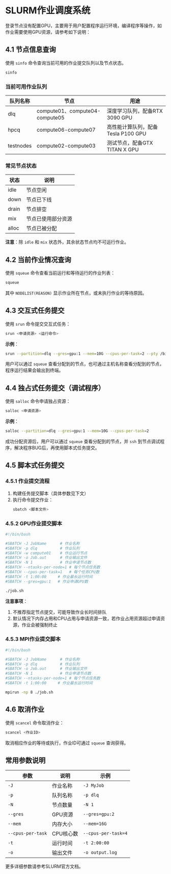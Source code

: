 # SLURM作业调度系统

登录节点没有配置GPU，主要用于用户配置程序运行环境，编译程序等操作，如作业需要使用GPU资源，请参考如下说明：

## 4.1 节点信息查询

使用 `sinfo` 命令查询当前可用的作业提交队列以及节点状态。

```bash
sinfo
```

### 当前可用作业队列

| 队列名称 | 节点 | 用途 |
|---------|------|----------|
| dlq | compute01、compute04-compute05 | 深度学习队列，配备RTX 3090 GPU |
| hpcq | compute06-compute07 | 高性能计算队列，配备Tesla P100 GPU |
| testnodes | compute02-compute03 | 测试节点，配备GTX TITAN X GPU |

### 常见节点状态

| 状态 | 说明 |
|---------|------|
| idle | 节点空闲 |
| down | 节点已下线 |
| drain | 节点排空 |
| mix | 节点已使用部分资源 |
| alloc | 节点已被分配 |

**注意**：除 `idle` 和 `mix` 状态外，其余状态节点均不可运行作业。

## 4.2 当前作业情况查询

使用 `squeue` 命令查看当前运行和等待运行的作业列表：

```bash
squeue
```

其中 `NODELIST(REASON)` 显示作业所在节点，或未执行作业的等待原因。

## 4.3 交互式任务提交

使用 `srun` 命令提交交互式任务：

```bash
srun <申请资源> <运行命令>
```

**示例**：
```bash
srun --partition=dlq --gres=gpu:1 --mem=10G --cpus-per-task=2 --pty /bin/bash
```

用户可以通过 `squeue` 查看分配到的节点，也可通过主机名称查看分配到的节点，程序运行结果会输出到终端。

## 4.4 独占式任务提交（调试程序）

使用 `salloc` 命令申请独占资源：

```bash
salloc <申请资源>
```

**示例**：
```bash
salloc --partition=dlq --gres=gpu:1 --mem=10G --cpus-per-task=2
```

成功分配资源后，用户可以通过 `squeue` 查看分配到的节点，并 `ssh` 到节点调试程序，解决程序BUG后，再使用脚本式任务提交。

## 4.5 脚本式任务提交

### 4.5.1 作业提交流程

1. 构建任务提交脚本（具体参数见下文）
2. 执行命令提交作业：
   ```bash
   sbatch <脚本文件>
   ```

### 4.5.2 GPU作业提交脚本

```bash
#!/bin/bash

#SBATCH -J JobName      # 作业名称
#SBATCH -p dlq          # 作业队列
#SBATCH -w compute01    # 作业运行节点
#SBATCH -o Job.out      # 作业输出文件
#SBATCH -N 1            # 作业申请节点数
#SBATCH --ntasks-per-node=1 # 每个节点任务数
#SBATCH --cpus-per-task=1   # 每个任务CPU数
#SBATCH -t 1:00:00     # 作业最长运行时间
#SBATCH --gres=gpu:1   # 作业申请GPU数

./job.sh
```

**注意事项**：
1. 不推荐指定节点提交，可能导致作业长时间排队
2. 默认情况下内存占用和CPU占用与申请资源一致，若作业占用资源超过申请资源，作业会被强制终止

### 4.5.3 MPI作业提交脚本

```bash
#!/bin/bash

#SBATCH -J JobName      # 作业名称
#SBATCH -p dlq          # 作业队列
#SBATCH -o Job.out      # 作业输出文件
#SBATCH -N 1            # 作业申请节点数
#SBATCH --ntasks-per-node=1 # 每个节点任务数
#SBATCH -t 1:00:00     # 作业最长运行时间

mpirun -np 8 ./job.sh
```

## 4.6 取消作业

使用 `scancel` 命令取消作业：

```bash
scancel <作业ID>
```

取消相应作业的等待或执行，作业ID可通过 `squeue` 查询获得。

## 常用参数说明

| 参数 | 说明 | 示例 |
|------|------|------|
| `-J` | 作业名称 | `-J MyJob` |
| `-p` | 队列名称 | `-p dlq` |
| `-N` | 节点数量 | `-N 1` |
| `--gres` | GPU资源 | `--gres=gpu:2` |
| `--mem` | 内存大小 | `--mem=16G` |
| `--cpus-per-task` | CPU核心数 | `--cpus-per-task=4` |
| `-t` | 运行时间 | `-t 2:00:00` |
| `-o` | 输出文件 | `-o output.log` |

更多详细参数请参考SLURM官方文档。